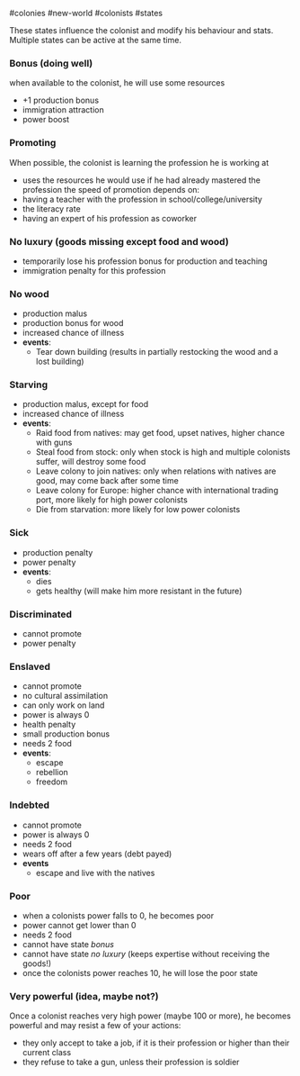 #colonies #new-world #colonists #states

These states influence the colonist and modify his behaviour and stats. Multiple states can be active at the same time. 
### Bonus (doing well)
when available to the colonist, he will use some resources
- +1 production bonus
- immigration attraction
- power boost
### Promoting
When possible, the colonist is learning the profession he is working at
- uses the resources he would use if he had already mastered the profession
the speed of promotion depends on:
- having a teacher with the profession in school/college/university
- the literacy rate
- having an expert of his profession as coworker
### No luxury (goods missing except food and wood)
- temporarily lose his profession bonus for production and teaching
- immigration penalty for this profession
### No wood
- production malus
- production bonus for wood
- increased chance of illness
- **events**:
	- Tear down building (results in partially restocking the wood and a lost building)
### Starving
- production malus, except for food
- increased chance of illness
- **events**:
	- Raid food from natives:
		may get food, upset natives, higher chance with guns
	- Steal food from stock:
		only when stock is high and multiple colonists suffer, will destroy some food
	- Leave colony to join natives:
		only when relations with natives are good, may come back after some time
	- Leave colony for Europe:
		higher chance with international trading port, more likely for high power colonists
	- Die from starvation:
		more likely for low power colonists
### Sick
- production penalty
- power penalty
- **events**:
	- dies
	- gets healthy (will make him more resistant in the future)
### Discriminated
- cannot promote
- power penalty
### Enslaved
- cannot promote
- no cultural assimilation
- can only work on land
- power is always 0
- health penalty
- small production bonus
- needs 2 food
- **events**:
	- escape
	- rebellion
	- freedom
### Indebted
- cannot promote
- power is always 0
- needs 2 food
- wears off after a few years (debt payed)
- **events**
	- escape and live with the natives
### Poor
- when a colonists power falls to 0, he becomes poor
- power cannot get lower than 0
- needs 2 food
- cannot have state *bonus*
- cannot have state *no luxury* (keeps expertise without receiving the goods!)
- once the colonists power reaches 10, he will lose the poor state
### Very powerful (idea, maybe not?)
Once a colonist reaches very high power (maybe 100 or more), he becomes powerful and may resist a few of your actions:
- they only accept to take a job, if it is their profession or higher than their current class
- they refuse to take a gun, unless their profession is soldier


